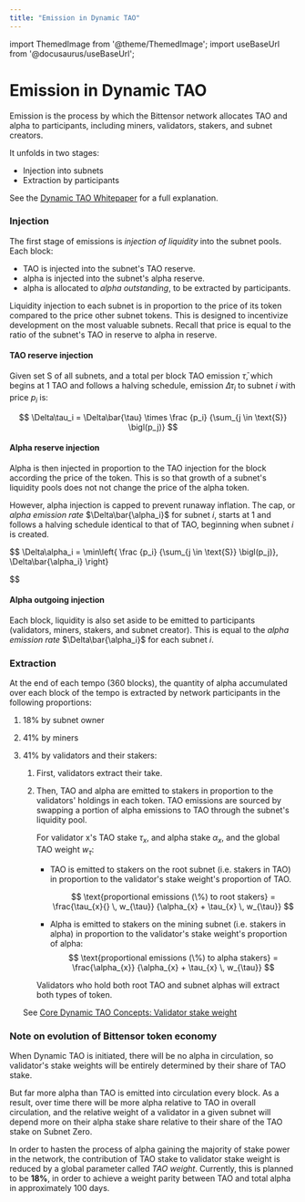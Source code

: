 ```yaml
---
title: "Emission in Dynamic TAO"
---
```

import ThemedImage from '@theme/ThemedImage';
import useBaseUrl from '@docusaurus/useBaseUrl';

# Emission in Dynamic TAO

Emission is the process by which the Bittensor network allocates TAO and alpha to participants, including miners, validators, stakers, and subnet creators.

It unfolds in two stages:

- Injection into subnets
- Extraction by participants

See the [Dynamic TAO Whitepaper](https://drive.google.com/file/d/1vkuxOFPJyUyoY6dQzfIWwZm2_XL3AEOx/view) for a full explanation.

### Injection

The first stage of emissions is *injection of liquidity* into the subnet pools. Each block:

- TAO is injected into the subnet's TAO reserve.
- alpha is injected into the subnet's alpha reserve.
- alpha is allocated to *alpha outstanding*, to be extracted by participants.

Liquidity injection to each subnet is in proportion to the price of its token compared to the price other subnet tokens. This is designed to incentivize development on the most valuable subnets. Recall that price is equal to the ratio of the subnet's TAO in reserve to alpha in reserve.

#### TAO reserve injection
Given set S of all subnets, and a total per block TAO emission $\bar{\tau}$, which begins at 1 TAO and follows a halving schedule, emission $\Delta\tau_i$ to subnet $i$ with price $p_i$ is:

$$
\Delta\tau_i = \Delta\bar{\tau} \times
\frac
  {p_i}
  {\sum_{j \in \text{S}}
\bigl(p_j)}
$$

#### Alpha reserve injection

Alpha is then injected in proportion to the TAO injection for the block according the price of the token. This is so that growth of a subnet's liquidity pools does not not change the price of the alpha token. 

However, alpha injection is capped to prevent runaway inflation. The cap, or *alpha emission rate* $\Delta\bar{\alpha_i}$ for subnet $i$, starts at 1 and follows a halving schedule identical to that of TAO, beginning when subnet $i$ is created.


$$
\Delta\alpha_i = \min\left\{
  \frac
    {p_i}
    {\sum_{j \in \text{S}}
  \bigl(p_j)},
  \Delta\bar{\alpha_i} \right\}

$$

#### Alpha outgoing injection

Each block, liquidity is also set aside to be emitted to participants (validators, miners, stakers, and subnet creator). This is equal to the *alpha emission rate* $\Delta\bar{\alpha_i}$ for each subnet $i$.

### Extraction

At the end of each tempo (360 blocks), the quantity of alpha accumulated over each block of the tempo is extracted by network participants in the following proportions:

1. 18% by subnet owner
1. 41% by miners
1. 41% by validators and their stakers:
    1. First, validators extract their take.   
    1. Then, TAO and alpha are emitted to stakers in proportion to the validators' holdings in each token. TAO emissions are sourced by swapping a portion of alpha emissions to TAO through the subnet's liquidity pool.

        For validator x's TAO stake $\tau_x$, and alpha stake $\alpha_x$, and the global TAO weight $w_{\tau}$:

        - TAO is emitted to stakers on the root subnet (i.e. stakers in TAO) in proportion to the validator's stake weight's proportion of TAO.

          $$
          \text{proportional emissions (\%) to root stakers} 
          = \frac{\tau_{x}{} \, w_{\tau}}
                 {\alpha_{x} + \tau_{x} \, w_{\tau}}
          $$

        - Alpha is emitted to stakers on the mining subnet (i.e. stakers in alpha) in proportion to the validator's stake weight's proportion of alpha:
          $$
          \text{proportional emissions (\%) to alpha stakers} 
          = \frac{\alpha_{x}}
                 {\alpha_{x} + \tau_{x} \, w_{\tau}}
          $$        

        Validators who hold both root TAO and subnet alphas will extract both types of token.

    See [Core Dynamic TAO Concepts: Validator stake weight](./dtao-guide.md#validator-stake-weight)

### Note on evolution of Bittensor token economy

When Dynamic TAO is initiated, there will be no alpha in circulation, so validator's stake weights will be entirely determined by their share of TAO stake.

But far more alpha than TAO is emitted into circulation every block. As a result, over time there will be more alpha relative to TAO in overall circulation, and the relative weight of a validator in a given subnet will depend more on their alpha stake share relative to their share of the TAO stake on Subnet Zero.

In order to hasten the process of alpha gaining the majority of stake power in the network, the contribution of TAO stake to validator stake weight is reduced by a global parameter called *TAO weight*. Currently, this is planned to be **18%**, in order to achieve a weight parity between TAO and total alpha in approximately 100 days.

<center>
<ThemedImage
alt="Curves"
sources={{
    light: useBaseUrl('/img/docs/dynamic-tao/curves.png'),
    dark: useBaseUrl('/img/docs/dynamic-tao/curves.png'),
  }}
style={{width: 650}}
/>
</center>

<br />